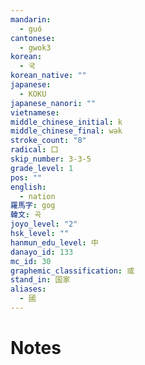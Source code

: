 ```yaml
---
mandarin:
  - guó
cantonese:
  - gwok3
korean:
  - 국
korean_native: ""
japanese:
  - KOKU
japanese_nanori: ""
vietnamese:
middle_chinese_initial: k
middle_chinese_final: wək
stroke_count: "8"
radical: 囗
skip_number: 3-3-5
grade_level: 1
pos: ""
english:
  - nation
羅馬字: gog
韓文: 곡
joyo_level: "2"
hsk_level: ""
hanmun_edu_level: 中
danayo_id: 133
mc_id: 30
graphemic_classification: 或
stand_in: 国家
aliases:
  - 國
---
```


# Notes
